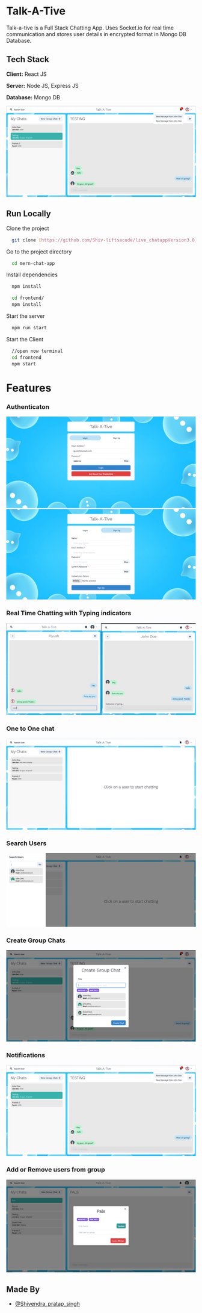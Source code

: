 
# Talk-A-Tive

Talk-a-tive is a Full Stack Chatting App.
Uses Socket.io for real time communication and stores user details in encrypted format in Mongo DB Database.
## Tech Stack

**Client:** React JS

**Server:** Node JS, Express JS

**Database:** Mongo DB

![](https://github.com/Shiv-liftsacode/live_chatappVersion3.0/blob/master/screenshots/group%20%2B%20notif.PNG)
## Run Locally

Clone the project

```bash
  git clone [https://github.com/Shiv-liftsacode/live_chatappVersion3.0]
```

Go to the project directory

```bash
  cd mern-chat-app
```

Install dependencies

```bash
  npm install
```

```bash
  cd frontend/
  npm install
```

Start the server

```bash
  npm run start
```
Start the Client

```bash
  //open now terminal
  cd frontend
  npm start
```

  
# Features

### Authenticaton
![](screenshots/login.PNG)
![](https://github.com/Shiv-liftsacode/live_chatappVersion3.0/blob/master/screenshots/signup.PNG)
### Real Time Chatting with Typing indicators
![](https://github.com/Shiv-liftsacode/live_chatappVersion3.0/blob/master/screenshots/real-time.PNG)
### One to One chat
![](https://github.com/Shiv-liftsacode/live_chatappVersion3.0/blob/master/screenshots/mainscreen.PNG)
### Search Users
![](https://github.com/Shiv-liftsacode/live_chatappVersion3.0/blob/master/screenshots/search.PNG)
### Create Group Chats
![](https://github.com/Shiv-liftsacode/live_chatappVersion3.0/blob/master/screenshots/new%20grp.PNG)
### Notifications 
![](https://github.com/Shiv-liftsacode/live_chatappVersion3.0/blob/master/screenshots/group%20%2B%20notif.PNG)
### Add or Remove users from group
![](https://github.com/Shiv-liftsacode/live_chatappVersion3.0/blob/master/screenshots/add%20rem.PNG)
## Made By

- [@Shivendra_pratap_singh](https://github.com/Shiv-liftsacode)

  
